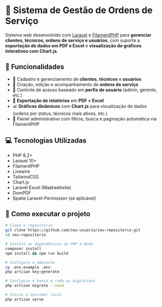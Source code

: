 # 🧰 Sistema de Gestão de Ordens de Serviço

Sistema web desenvolvido com [Laravel](https://laravel.com/) e [FilamentPHP](https://filamentphp.com/) para **gerenciar clientes, técnicos, ordens de serviço e usuários**, com suporte a **exportação de dados em PDF e Excel** e **visualização de gráficos interativos com Chart.js**.

## 📌 Funcionalidades

- 👥 Cadastro e gerenciamento de **clientes**, **técnicos** e **usuários**
- 📝 Criação, edição e acompanhamento de **ordens de serviço**
- 🔐 Controle de acesso baseado em **perfis de usuário** (admin, gerente, etc.)
- 📄 **Exportação de relatórios** em **PDF** e **Excel**
- 📊 **Gráficos dinâmicos** com **Chart.js** para visualização de dados (ordens por status, técnicos mais ativos, etc.)
- 🧭 Painel administrativo com filtros, busca e paginação automática via FilamentPHP

## 💻 Tecnologias Utilizadas

- PHP 8.2+
- Laravel 10+
- FilamentPHP
- Livewire
- TailwindCSS
- Chart.js
- Laravel Excel (Maatwebsite)
- DomPDF
- Spatie Laravel-Permission (se aplicável)

## 🚀 Como executar o projeto

```bash
# Clone o repositório
git clone https://github.com/seu-usuario/seu-repositorio.git
cd seu-repositorio

# Instale as dependências do PHP e Node
composer install
npm install && npm run build

# Configure o ambiente
cp .env.example .env
php artisan key:generate

# Configure o banco e rode as migrations
php artisan migrate --seed

# Inicie o servidor local
php artisan serve
